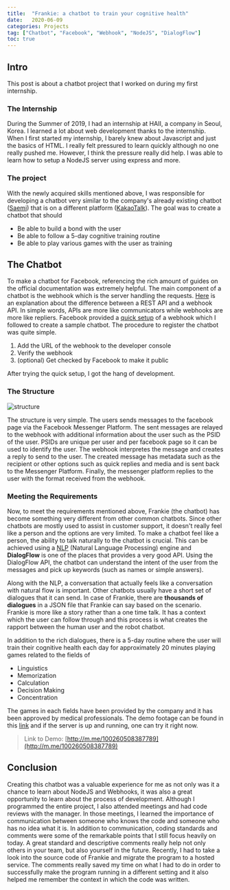 ```yaml
---
title:  "Frankie: a chatbot to train your cognitive health"
date:   2020-06-09
categories: Projects
tag: ["Chatbot", "Facebook", "Webhook", "NodeJS", "DialogFlow"]
toc: true
---
```

## Intro
This post is about a chatbot project that I worked on during my first internship.

### The Internship
During the Summer of 2019, I had an internship at HAII, a company in Seoul, Korea.
I learned a lot about web development thanks to the internship.
When I first started my internship, I barely knew about Javascript and just the basics of HTML.
I really felt pressured to learn quickly although no one really pushed me.
However, I think the pressure really did help.
I was able to learn how to setup a NodeJS server using express and more.

### The project
With the newly acquired skills mentioned above, I was responsible for developing a chatbot very similar to the company's already existing chatbot ([Saemi](https://saemi.haii.co.kr/)) that is on a different platform ([KakaoTalk](https://pf.kakao.com/_bFExfj)).
The goal was to create a chatbot that should
- Be able to build a bond with the user
- Be able to follow a 5-day cognitive training routine
- Be able to play various games with the user as training

## The Chatbot
To make a chatbot for Facebook, referencing the rich amount of guides on the official documentation was extremely helpful.
The main component of a chatbot is the webhook which is the server handling the requests.
[Here](http://techtales.co/2017/08/07/webhook-vs-api-whats-difference/) is an explanation about the difference between a REST API and a webhook API.
In simple words, APIs are more like communicators while webhooks are more like repliers.
Facebook provided a [quick setup](https://developers.facebook.com/docs/messenger-platform/getting-started/quick-start/) of a webhook which I followed to create a sample chatbot.
The procedure to register the chatbot was quite simple.
1. Add the URL of the webhook to the developer console
2. Verify the webhook
3. (optional) Get checked by Facebook to make it public

After trying the quick setup, I got the hang of development.

### The Structure
![structure](https://imgur.com/h6D2pay.png)

The structure is very simple.
The users sends messages to the facebook page via the Facebook Messenger Platform.
The sent messages are relayed to the webhook with additional information about the user such as the PSID of the user.
PSIDs are unique per user and per facebook page so it can be used to identify the user.
The webhook interpretes the message and creates a reply to send to the user.
The created message has metadata such as the recipient or other options such as quick replies and media and is sent back to the Messenger Platform.
Finally, the messenger platform replies to the user with the format received from the webhook.

### Meeting the Requirements
Now, to meet the requirements mentioned above, Frankie (the chatbot) has become something very different from other common chatbots.
Since other chatbots are mostly used to assist in customer support, it doesn't really feel like a person and the options are very limited.
To make a chatbot feel like a person, the ability to talk naturally to the chatbot is crucial.
This can be achieved using a [NLP](https://en.wikipedia.org/wiki/Natural_language_processing) (Natural Language Processing) engine and **DialogFlow** is one of the places that provides a very good API.
Using the DialogFlow API, the chatbot can understand the intent of the user from the messages and pick up keywords (such as names or simple answers).

Along with the NLP, a conversation that actually feels like a conversation with natural flow is important.
Other chatbots usually have a short set of dialogues that it can send.
In case of Frankie, there are **thousands of dialogues** in a JSON file that Frankie can say based on the scenario.
Frankie is more like a story rather than a one time talk.
It has a context which the user can follow through and this process is what creates the rapport between the human user and the robot chatbot.

In addition to the rich dialogues, there is a 5-day routine where the user will train their cognitive health each day for approximately 20 minutes playing games related to the fields of
- Linguistics
- Memorization
- Calculation
- Decision Making
- Concentration

The games in each fields have been provided by the company and it has been approved by medical professionals.
The demo footage can be found in this [link](https://www.youtube.com/watch?v=pwWY2NjPAXw) and if the server is up and running, one can try it right now.

> Link to Demo: [http://m.me/100260508387789](http://m.me/100260508387789)


## Conclusion
Creating this chatbot was a valuable experience for me as not only was it a chance to learn about NodeJS and Webhooks, it was also a great opportunity to learn about the process of development.
Although I programmed the entire project, I also attended meetings and had code reviews with the manager.
In those meetings, I learned the importance of communication between someone who knows the code and someone who has no idea what it is.
In addition to communication, coding standards and comments were some of the remarkable points that I still focus heavily on today.
A great standard and descriptive comments really help not only others in your team, but also yourself in the future.
Recently, I had to take a look into the source code of Frankie and migrate the program to a hosted service.
The comments really saved my time on what I had to do in order to successfully make the program running in a different setting and it also helped me remember the context in which the code was written.